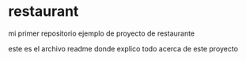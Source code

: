 # restaurant
mi primer repositorio ejemplo de proyecto de restaurante

este es el archivo readme donde explico todo acerca de este proyecto
